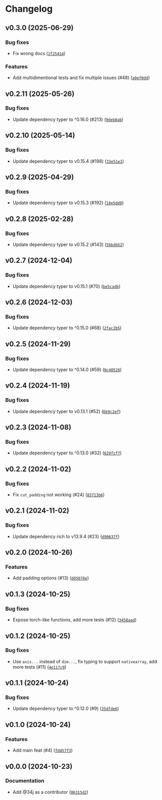 # Changelog

## v0.3.0 (2025-06-29)

### Bug fixes

- Fix wrong docs ([`1f25414`](https://github.com/34j/shift-nth-row-n-steps/commit/1f254141b29adfa47ee6178ac18148c62b89cca8))

### Features

- Add multidimentional tests and fix multiple issues (#48) ([`a9ef0dd`](https://github.com/34j/shift-nth-row-n-steps/commit/a9ef0ddd7b350f996ebcfdbe9b747577f231e100))

## v0.2.11 (2025-05-26)

### Bug fixes

- Update dependency typer to ^0.16.0 (#213) ([`9deb8ab`](https://github.com/34j/shift-nth-row-n-steps/commit/9deb8ab0aa54812b397798fe1841697b6383d3a6))

## v0.2.10 (2025-05-14)

### Bug fixes

- Update dependency typer to v0.15.4 (#198) ([`33e51e1`](https://github.com/34j/shift-nth-row-n-steps/commit/33e51e1128fd27a62dee22703636041afbc30988))

## v0.2.9 (2025-04-29)

### Bug fixes

- Update dependency typer to v0.15.3 (#192) ([`18e5dd8`](https://github.com/34j/shift-nth-row-n-steps/commit/18e5dd8d95a7643726fa37486971d56f3ecf6bfe))

## v0.2.8 (2025-02-28)

### Bug fixes

- Update dependency typer to v0.15.2 (#143) ([`5bbdb52`](https://github.com/34j/shift-nth-row-n-steps/commit/5bbdb52b27f610ae02563bdc17270136fe772952))

## v0.2.7 (2024-12-04)

### Bug fixes

- Update dependency typer to v0.15.1 (#70) ([`be5cadb`](https://github.com/34j/shift-nth-row-n-steps/commit/be5cadb5411de1da5f24043b03f5035c17bfc0ae))

## v0.2.6 (2024-12-03)

### Bug fixes

- Update dependency typer to ^0.15.0 (#68) ([`2fac2b5`](https://github.com/34j/shift-nth-row-n-steps/commit/2fac2b510d9ce32da86ed2ad85889753d675c5d4))

## v0.2.5 (2024-11-29)

### Bug fixes

- Update dependency typer to ^0.14.0 (#59) ([`0c40526`](https://github.com/34j/shift-nth-row-n-steps/commit/0c405264fc02ca484b0473d453126a96e720f17d))

## v0.2.4 (2024-11-19)

### Bug fixes

- Update dependency typer to v0.13.1 (#52) ([`6b9c2ef`](https://github.com/34j/shift-nth-row-n-steps/commit/6b9c2ef8ffa72d918d45a2e4fcbeaed5bd14ce5e))

## v0.2.3 (2024-11-08)

### Bug fixes

- Update dependency typer to ^0.13.0 (#32) ([`629fcf7`](https://github.com/34j/shift-nth-row-n-steps/commit/629fcf7c7652d51995c140e5904aeae31afc2341))

## v0.2.2 (2024-11-02)

### Bug fixes

- Fix `cut_padding` not working (#24) ([`83713b6`](https://github.com/34j/shift-nth-row-n-steps/commit/83713b6a1b13c5c76c7e8601dcbadb4e8618adff))

## v0.2.1 (2024-11-02)

### Bug fixes

- Update dependency rich to v13.9.4 (#23) ([`d90637f`](https://github.com/34j/shift-nth-row-n-steps/commit/d90637f5e60eea4833dfa9e5e5e874af5100b9c0))

## v0.2.0 (2024-10-26)

### Features

- Add padding options (#13) ([`d05076e`](https://github.com/34j/shift-nth-row-n-steps/commit/d05076e87836b5d321de5c8b650646af57861aef))

## v0.1.3 (2024-10-25)

### Bug fixes

- Expose torch-like functions, add more tests (#12) ([`3458aad`](https://github.com/34j/shift-nth-row-n-steps/commit/3458aad340b25e9a83735c25b1cb4af8cb9772f5))

## v0.1.2 (2024-10-25)

### Bug fixes

- Use `axis...` instead of `dim...`, fix typing to support `nativearray`, add more tests (#11) ([`4e117c9`](https://github.com/34j/shift-nth-row-n-steps/commit/4e117c93babd0344a527ea1416ee40d59f7bd00d))

## v0.1.1 (2024-10-24)

### Bug fixes

- Update dependency typer to ^0.12.0 (#9) ([`35dfde6`](https://github.com/34j/shift-nth-row-n-steps/commit/35dfde61111d4c7dacdf365a25069be250efd20a))

## v0.1.0 (2024-10-24)

### Features

- Add main feat (#4) ([`fd457f3`](https://github.com/34j/shift-nth-row-n-steps/commit/fd457f3f2a71ae94bcd1af92c4c974431003e84f))

## v0.0.0 (2024-10-23)

### Documentation

- Add @34j as a contributor ([`06315d2`](https://github.com/34j/shift-nth-row-n-steps/commit/06315d2ad5f91ca507be2ca4d2a7fe7413d2dc2d))
